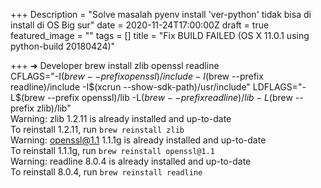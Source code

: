 +++
Description = "Solve masalah pyenv install 'ver-python' tidak bisa di install di OS Big sur"
date = 2020-11-24T17:00:00Z
draft = true
featured_image = ""
tags = []
title = "Fix BUILD FAILED (OS X 11.0.1 using python-build 20180424)"

+++
➜ Developer brew install zlib openssl readline  
CFLAGS="-I$(brew --prefix openssl)/include -I$(brew --prefix readline)/include -I$(xcrun --show-sdk-path)/usr/include" LDFLAGS="-L$(brew --prefix openssl)/lib -L$(brew --prefix readline)/lib -L$(brew --prefix zlib)/lib"  
Warning: zlib 1.2.11 is already installed and up-to-date  
To reinstall 1.2.11, run `brew reinstall zlib`  
Warning: openssl@1.1 1.1.1g is already installed and up-to-date  
To reinstall 1.1.1g, run `brew reinstall openssl@1.1`  
Warning: readline 8.0.4 is already installed and up-to-date  
To reinstall 8.0.4, run `brew reinstall readline`